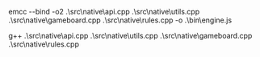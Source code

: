 emcc --bind -o2 .\src\native\api.cpp .\src\native\utils.cpp .\src\native\gameboard.cpp .\src\native\rules.cpp -o .\bin\engine.js

g++ .\src\native\api.cpp .\src\native\utils.cpp .\src\native\gameboard.cpp .\src\native\rules.cpp
